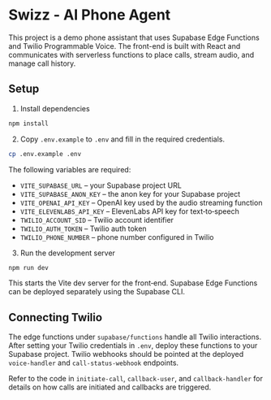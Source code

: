 # Swizz - AI Phone Agent

This project is a demo phone assistant that uses Supabase Edge Functions and Twilio Programmable Voice. The front-end is built with React and communicates with serverless functions to place calls, stream audio, and manage call history.

## Setup

1. Install dependencies

```bash
npm install
```

2. Copy `.env.example` to `.env` and fill in the required credentials.

```bash
cp .env.example .env
```

The following variables are required:

- `VITE_SUPABASE_URL` – your Supabase project URL
- `VITE_SUPABASE_ANON_KEY` – the anon key for your Supabase project
- `VITE_OPENAI_API_KEY` – OpenAI key used by the audio streaming function
- `VITE_ELEVENLABS_API_KEY` – ElevenLabs API key for text‑to‑speech
- `TWILIO_ACCOUNT_SID` – Twilio account identifier
- `TWILIO_AUTH_TOKEN` – Twilio auth token
- `TWILIO_PHONE_NUMBER` – phone number configured in Twilio

3. Run the development server

```bash
npm run dev
```

This starts the Vite dev server for the front‑end. Supabase Edge Functions can be deployed separately using the Supabase CLI.

## Connecting Twilio

The edge functions under `supabase/functions` handle all Twilio interactions. After setting your Twilio credentials in `.env`, deploy these functions to your Supabase project. Twilio webhooks should be pointed at the deployed `voice-handler` and `call-status-webhook` endpoints.

Refer to the code in `initiate-call`, `callback-user`, and `callback-handler` for details on how calls are initiated and callbacks are triggered.
